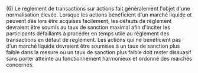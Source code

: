 (6) Le règlement de transactions sur actions fait généralement l'objet d'une normalisation élevée. Lorsque les actions bénéficient d'un marché liquide et peuvent dès lors être acquises facilement, les défauts de règlement devraient être soumis au taux de sanction maximal afin d'inciter les participants défaillants à procéder en temps utile au règlement des transactions en défaut de règlement. Les actions qui ne bénéficient pas d'un marché liquide devraient être soumises à un taux de sanction plus faible dans la mesure où un taux de sanction plus faible doit rester dissuasif sans porter atteinte au fonctionnement harmonieux et ordonné des marchés concernés.